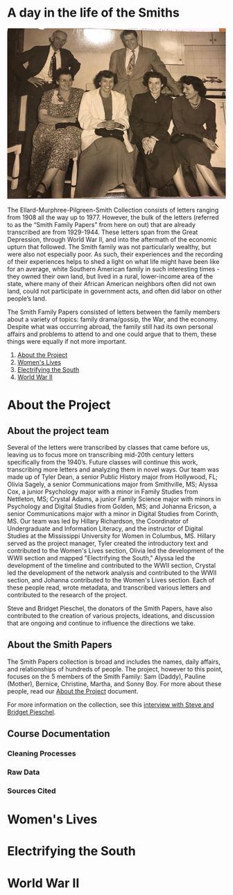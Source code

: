 # A day in the life of the Smiths

![black and white photo of the 5 members of the Smith family in 1950: Sam Hawkins Smith, Sam Ellard Smith, Pauline Smith, Bernice Smith, Martha Smith Womble, and Christine Smith Faust](https://github.com/hillaryAHR/LIB-201/blob/main/narrative-images/smith-family-group-photo.jpg)

The Ellard-Murphree-Pilgreen-Smith Collection consists of letters ranging from 1908 all the way up to 1977. However, the bulk of the letters (referred to as the “Smith Family Papers” from here on out) that are already transcribed are from 1929-1944. These letters span from the Great Depression, through World War II, and into the aftermath of the economic upturn that followed. The Smith family was not particularly wealthy, but were also not especially poor. As such, their experiences and the recording of their experiences helps to shed a light on what life might have been like for an average, white Southern American family in such interesting times - they owned their own land, but lived in a rural, lower-income area of the state, where many of their African American neighbors often did not own land, could not participate in government acts, and often did labor on other people’s land. 

The Smith Family Papers consisted of letters between the family members about a variety of topics: family drama/gossip, the War, and the economy. Despite what was occurring abroad, the family still had its own personal affairs and problems to attend to and one could argue that to them, these things were equally if not more important. 


1. [About the Project](#about-the-project)
2. [Women's Lives](#women's-lives)
3. [Electrifying the South](#electrifying-the-south)
4. [World War II](#world-war-ii)

# About the Project

## About the project team

Several of the letters were transcribed by classes that came before us, leaving us to focus more on transcribing mid-20th century letters specifically from the 1940’s. Future classes will continue this work, transcribing more letters and analyzing them in novel ways. Our team was made up of Tyler Dean, a senior Public History major from Hollywood, FL; Olivia Sagely, a senior Communications major from Smithville, MS; Alyssa Cox, a junior Psychology major with a minor in Family Studies from Nettleton, MS; Crystal Adams, a junior Family Science major with minors in Psychology and Digital Studies from Golden, MS; and Johanna Ericson, a senior Communications major with a minor in Digital Studies from Corinth, MS. Our team was led by Hillary Richardson, the Coordinator of Undergraduate and Information Literacy, and the instructor of Digital Studies at the Mississippi University for Women in Columbus, MS. Hillary served as the project manager, Tyler created the introductory text and contributed to the Women's Lives section, Olivia led the development of the WWII section and mapped "Electrifying the South," Alyssa led the development of the timeline and contributed to the WWII section, Crystal led the development of the network analysis and contributed to the WWII section, and Johanna contributed to the Women's Lives section. Each of these people read, wrote metadata, and transcribed various letters and contributed to the research of the project.

Steve and Bridget Pieschel, the donators of the Smith Papers, have also contributed to the creation of various projects, ideations, and discussion that are ongoing and continue to influence the directions we take.

## About the Smith Papers

The Smith Papers collection is broad and includes the names, daily affairs, and relationships of hundreds of people. The project, however to this point, focuses on the 5 members of the Smith Family: Sam (Daddy), Pauline (Mother), Bernice, Christine, Martha, and Sonny Boy. For more about these people, read our [About the Project](https://docs.google.com/document/d/1Vo_YCCW18aam14CnAG8KyYYDlV37zODsFaqP_6_Flgk/edit?usp=sharing) document.

For more information on the collection, see this [interview with Steve and Bridget Pieschel](https://youtu.be/zPynkw9V-Q8).

## Course Documentation

### Cleaning Processes

### Raw Data

### Sources Cited


# Women's Lives

# Electrifying the South

# World War II